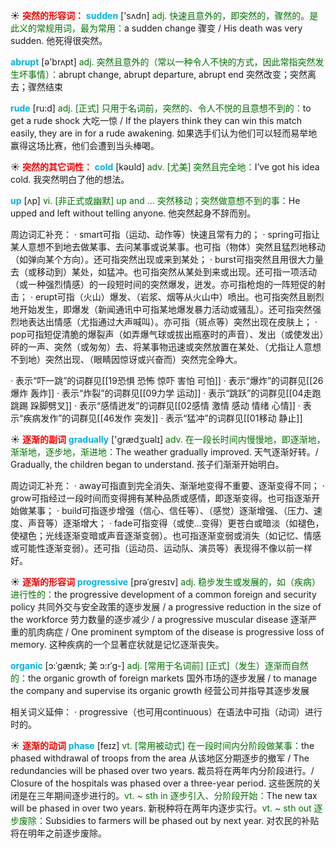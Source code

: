 ☀ <font color="red">**突然的形容词：**</font>
<font color="sky blue">**sudden**</font> ['sʌdn] 
<font color="rgb(227, 108, 9)">adj. 快速且意外的，即突然的，骤然的。是此义的常规用词，最为常用：</font>a sudden change 骤变 / His death was very sudden. 他死得很突然。

<font color="sky blue">**abrupt**</font> [ə'brʌpt] 
<font color="rgb(227, 108, 9)">adj. 突然且意外的（常以一种令人不快的方式，因此常指突然发生坏事情）：</font>abrupt change, abrupt departure, abrupt end 突然改变；突然离去；骤然结束

<font color="sky blue">**rude**</font> [ru:d] 
<font color="rgb(227, 108, 9)">adj. [正式] 只用于名词前，突然的、令人不悦的且意想不到的：</font>to get a rude shock 大吃一惊 / If the players think they can win this match easily, they are in for a rude awakening. 如果选手们认为他们可以轻而易举地赢得这场比赛，他们会遭到当头棒喝。

☀ <font color="red">**突然的其它词性：**</font>
<font color="sky blue">**cold**</font> [kəʊld] 
<font color="rgb(227, 108, 9)">adv. [尤美] 突然且完全地：</font>I’ve got his idea cold. 我突然明白了他的想法。

<font color="sky blue">**up**</font> [ʌp] 
<font color="rgb(227, 108, 9)">vi. [非正式或幽默] up and ... 突然移动；突然做意想不到的事：</font>He upped and left without telling anyone. 他突然起身不辞而别。

周边词汇补充：
· smart可指（运动、动作等）快速且常有力的；
· spring可指让某人意想不到地去做某事、去问某事或说某事。也可指（物体）突然且猛烈地移动（如弹向某个方向）。还可指突然出现或来到某处；
· burst可指突然且用很大力量去（或移动到）某处，如猛冲。也可指突然从某处到来或出现。还可指一项活动（或一种强烈情感）的一段短时间的突然爆发，迸发。亦可指枪炮的一阵短促的射击；
· erupt可指（火山）爆发、（岩浆、烟等从火山中）喷出。也可指突然且剧烈地开始发生，即爆发（新闻通讯中可指某地爆发暴力活动或骚乱）。还可指突然强烈地表达出情感（尤指通过大声喊叫）。亦可指（斑点等）突然出现在皮肤上；
· pop可指短促清脆的爆裂声（如弄爆气球或拔出瓶塞时的声音）、发出（或使发出）砰的一声、突然（或匆匆）去、将某事物迅速或突然放置在某处、（尤指让人意想不到地）突然出现、（眼睛因惊讶或兴奋而）突然完全睁大。

· 表示“吓一跳”的词群见[[19恐惧 恐怖 惊吓 害怕 可怕]]
· 表示“爆炸”的词群见[[26爆炸 轰炸]]
· 表示“炸裂”的词群见[[09力学 运动]]
· 表示“跳跃”的词群见[[04走跑跳踢 跺脚劈叉]]
· 表示“感情迸发”的词群见[[02感情 激情 感动 情绪 心情]]
· 表示“疾病发作”的词群见[[46发作 突发]]
· 表示“猛冲”的词群见[[01移动 静止]]

☀ <font color="red">**逐渐的副词**</font>
<font color="sky blue">**gradually**</font> ['ɡrædӡuəlɪ] 
<font color="rgb(227, 108, 9)">adv. 在一段长时间内慢慢地，即逐渐地，渐渐地，逐步地，渐进地：</font>The weather gradually improved. 天气逐渐好转。/ Gradually, the children began to understand. 孩子们渐渐开始明白。

周边词汇补充：
· away可指直到完全消失、渐渐地变得不重要、逐渐变得不同；
· grow可指经过一段时间而变得拥有某种品质或感情，即逐渐变得。也可指逐渐开始做某事；
· build可指逐步增强（信心、信任等）、（感觉）逐渐增强、（压力、速度、声音等）逐渐增大；
· fade可指变得（或使…变得）更苍白或暗淡（如褪色，使褪色；光线逐渐变暗或声音逐渐变弱）。也可指逐渐变弱或消失（如记忆、情感或可能性逐渐变弱）。还可指（运动员、运动队、演员等）表现得不像以前一样好。

☀ <font color="red">**逐渐的形容词**</font>
<font color="sky blue">**progressive**</font> [prəˈgresɪv]
<font color="rgb(227, 108, 9)">adj.  稳步发生或发展的，如（疾病）进行性的：</font>the progressive development of a common foreign and security policy 共同外交与安全政策的逐步发展 / a progressive reduction in the size of the workforce 劳力数量的逐步减少 / a progressive muscular disease 逐渐严重的肌肉病症 / One prominent symptom of the disease is progressive loss of memory. 这种疾病的一个显著症状就是记忆逐渐丧失。
           
<font color="sky blue">**organic**</font> [ɔ:ˈgænɪk; 美 ɔ:rˈg-]
<font color="rgb(227, 108, 9)">adj. [常用于名词前] [正式]（发生）逐渐而自然的：</font>the organic growth of foreign markets 国外市场的逐步发展 / to manage the company and supervise its organic growth 经营公司并指导其逐步发展
 
相关词义延伸：
· progressive（也可用continuous）在语法中可指（动词）进行时的。
         
☀ <font color="red">**逐渐的动词**</font>
<font color="sky blue">**phase**</font> [feɪz]
<font color="rgb(227, 108, 9)">vt. [常用被动式] 在一段时间内分阶段做某事：</font>the phased withdrawal of troops from the area 从该地区分期逐步的撤军 / The redundancies will be phased over two years. 裁员将在两年内分阶段进行。/ Closure of the hospitals was phased over a three-year period. 这些医院的关闭是在三年期间逐步进行的。<font color="rgb(227, 108, 9)">vt. ~ sth in 逐步引入、分阶段开始：</font>The new tax will be phased in over two years. 新税种将在两年内逐步实行。<font color="rgb(227, 108, 9)">vt. ~ sth out 逐步废除：</font>Subsidies to farmers will be phased out by next year. 对农民的补贴将在明年之前逐步废除。